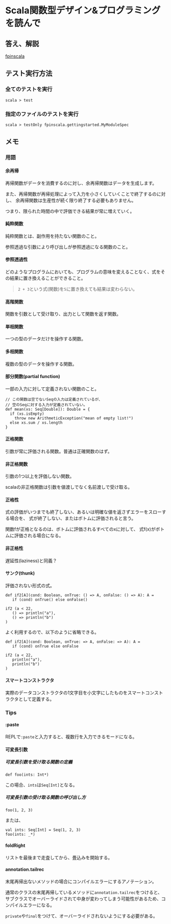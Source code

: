 # Scala関数型デザイン&プログラミング を読んで

## 答え、解説
[fpinscala](https://github.com/fpinscala/fpinscala)


## テスト実行方法
### 全てのテストを実行
```
scala > test
```

### 指定のファイルのテストを実行
```
scala > testOnly fpinscala.gettingstarted.MyModuleSpec
```

## メモ
### 用語
#### 余再帰
再帰関数がデータを消費するのに対し、余再帰関数はデータを生成します。

また、再帰関数が再帰処理によって入力を小さくしていくことで終了するのに対し、
余再帰関数は生産性が続く限り終了する必要もありません。

つまり、限られた時間の中で評価できる結果が常に増えていく。

#### 純粋関数
純粋関数とは、副作用を持たない関数のこと。

参照透過な引数により呼び出しが参照透過になる関数のこと。

#### 参照透過性
どのようなプログラムにおいても、プログラムの意味を変えることなく、式をその結果に置き換えることができること。

>`2 + 3`という式(関数)を`5`に置き換えても結果は変わらない。

#### 高階関数
関数を引数として受け取り、出力として関数を返す関数。

#### 単相関数
一つの型のデータだけを操作する関数。

#### 多相関数
複数の型のデータを操作する関数。

#### 部分関数(partial function)
一部の入力に対して定義されない関数のこと。
```
// この関数は空でないSeqの入力は定義されているが、
// 空のSeqに対する入力が定義されていない。
def mean(xs: Seq[Double]): Double = {
  if (xs.isEmpty)
    throw new ArithmeticException("mean of empty list!")
  else xs.sum / xs.length
}
```

#### 正格関数
引数が常に評価される関数。普通は正確関数のはず。

#### 非正格関数
引数の1つ以上を評価しない関数。

scalaの非正格関数は引数を値渡しでなく名前渡しで受け取る。

#### 正格性
式の評価がいつまでも終了しない、あるいは明確な値を返さずエラーをスローする場合を、
式が終了しない、またはボトムに評価されると言う。

関数fが正格となるのは、ボトムに評価されるすべてのxに対して、
式f(x)がボトムに評価される場合になる。

#### 非正格性
遅延性(laziness)と同義？

#### サンク(thunk)
評価されない形式の式。
```
def if2[A](cond: Boolean, onTrue: () => A, onFalse: () => A): A =
   if (cond) onTrue() else onFalse()

if2 (a < 22,
   () => println("a"),
   () => println("b")
)
```
よく利用するので、以下のように省略できる。
```
def if2[A](cond: Boolean, onTrue: => A, onFalse: => A): A =
   if (cond) onTrue else onFalse

if2 (a < 22,
   println("a"),
   println("b")
)
```

#### スマートコンストラクタ
実際のデータコンストラクタの1文字目を小文字にしたものをスマートコンストラクタとして定義する。



### Tips
#### :paste
REPLで`:paste`と入力すると、複数行を入力できるモードになる。

#### 可変長引数
##### 可変長引数を受け取る関数の定義
```
def foo(ints: Int*)
```
この場合、`ints`は`Seq[Int]`となる。
##### 可変長引数の受け取る関数の呼び出し方
```
foo(1, 2, 3)
```
または、
```
val ints: Seq[Int] = Seq(1, 2, 3)
foo(ints: _*)
```
#### foldRight
リストを最後まで走査してから、畳込みを開始する。

#### annotation.tailrec
末尾再帰出ないメソッドの場合にコンパイルエラーにするアノテーション。

通常のクラスの末尾再帰しているメソッドに`annotation.tailrec`をつけると、サブクラスでオーバーライドされて中身が変わってしまう可能性があるため、コンパイルエラーになる。

`private`や`final`をつけて、オーバーライドされないようにする必要がある。

